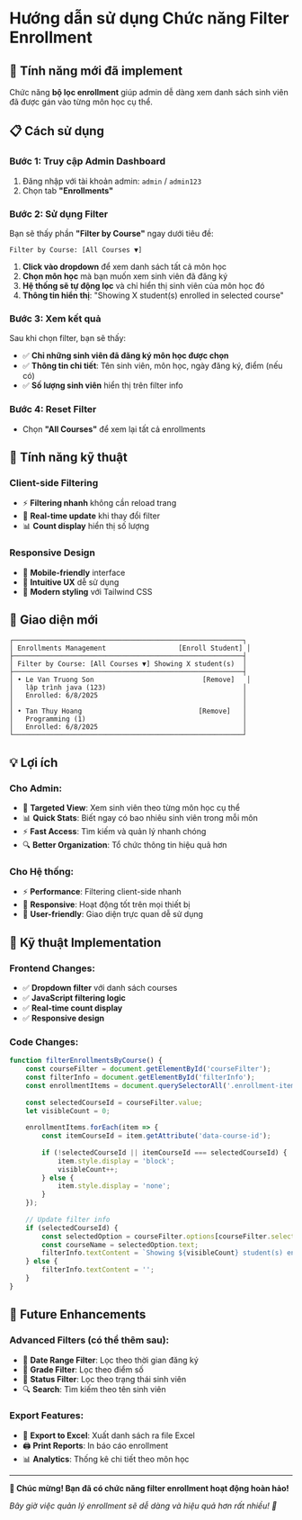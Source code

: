 # Hướng dẫn sử dụng Chức năng Filter Enrollment

## 🎯 **Tính năng mới đã implement**

Chức năng **bộ lọc enrollment** giúp admin dễ dàng xem danh sách sinh viên đã được gán vào từng môn học cụ thể.

## 📋 **Cách sử dụng**

### **Bước 1: Truy cập Admin Dashboard**
1. Đăng nhập với tài khoản admin: `admin` / `admin123`
2. Chọn tab **"Enrollments"** 

### **Bước 2: Sử dụng Filter**

Bạn sẽ thấy phần **"Filter by Course"** ngay dưới tiêu đề:

```
Filter by Course: [All Courses ▼]
```

1. **Click vào dropdown** để xem danh sách tất cả môn học
2. **Chọn môn học** mà bạn muốn xem sinh viên đã đăng ký
3. **Hệ thống sẽ tự động lọc** và chỉ hiển thị sinh viên của môn học đó
4. **Thông tin hiển thị**: "Showing X student(s) enrolled in selected course"

### **Bước 3: Xem kết quả**

Sau khi chọn filter, bạn sẽ thấy:
- ✅ **Chỉ những sinh viên đã đăng ký môn học được chọn**
- ✅ **Thông tin chi tiết**: Tên sinh viên, môn học, ngày đăng ký, điểm (nếu có)
- ✅ **Số lượng sinh viên** hiển thị trên filter info

### **Bước 4: Reset Filter**
- Chọn **"All Courses"** để xem lại tất cả enrollments

## 🔧 **Tính năng kỹ thuật**

### **Client-side Filtering**
- ⚡ **Filtering nhanh** không cần reload trang
- 🎨 **Real-time update** khi thay đổi filter
- 📊 **Count display** hiển thị số lượng

### **Responsive Design**
- 📱 **Mobile-friendly** interface
- 🎯 **Intuitive UX** dễ sử dụng
- 🎨 **Modern styling** với Tailwind CSS

## 📸 **Giao diện mới**

```
┌─────────────────────────────────────────────────────────┐
│ Enrollments Management                  [Enroll Student] │
├─────────────────────────────────────────────────────────┤
│ Filter by Course: [All Courses ▼] Showing X student(s)  │
├─────────────────────────────────────────────────────────┤
│ • Le Van Truong Son                           [Remove]   │
│   lập trình java (123)                                  │
│   Enrolled: 6/8/2025                                    │
│                                                         │
│ • Tan Thuy Hoang                             [Remove]   │
│   Programming (1)                                       │
│   Enrolled: 6/8/2025                                    │
└─────────────────────────────────────────────────────────┘
```

## 💡 **Lợi ích**

### **Cho Admin:**
- 🎯 **Targeted View**: Xem sinh viên theo từng môn học cụ thể
- 📊 **Quick Stats**: Biết ngay có bao nhiêu sinh viên trong mỗi môn
- ⚡ **Fast Access**: Tìm kiếm và quản lý nhanh chóng
- 🔍 **Better Organization**: Tổ chức thông tin hiệu quả hơn

### **Cho Hệ thống:**
- ⚡ **Performance**: Filtering client-side nhanh
- 📱 **Responsive**: Hoạt động tốt trên mọi thiết bị
- 🎨 **User-friendly**: Giao diện trực quan dễ sử dụng

## 🚀 **Kỹ thuật Implementation**

### **Frontend Changes:**
- ✅ **Dropdown filter** với danh sách courses
- ✅ **JavaScript filtering logic** 
- ✅ **Real-time count display**
- ✅ **Responsive design**

### **Code Changes:**
```javascript
function filterEnrollmentsByCourse() {
    const courseFilter = document.getElementById('courseFilter');
    const filterInfo = document.getElementById('filterInfo');
    const enrollmentItems = document.querySelectorAll('.enrollment-item');
    
    const selectedCourseId = courseFilter.value;
    let visibleCount = 0;
    
    enrollmentItems.forEach(item => {
        const itemCourseId = item.getAttribute('data-course-id');
        
        if (!selectedCourseId || itemCourseId === selectedCourseId) {
            item.style.display = 'block';
            visibleCount++;
        } else {
            item.style.display = 'none';
        }
    });
    
    // Update filter info
    if (selectedCourseId) {
        const selectedOption = courseFilter.options[courseFilter.selectedIndex];
        const courseName = selectedOption.text;
        filterInfo.textContent = `Showing ${visibleCount} student(s) enrolled in ${courseName}`;
    } else {
        filterInfo.textContent = '';
    }
}
```

## 🔮 **Future Enhancements**

### **Advanced Filters (có thể thêm sau):**
- 📅 **Date Range Filter**: Lọc theo thời gian đăng ký
- 🎯 **Grade Filter**: Lọc theo điểm số
- 👥 **Status Filter**: Lọc theo trạng thái sinh viên
- 🔍 **Search**: Tìm kiếm theo tên sinh viên

### **Export Features:**
- 📄 **Export to Excel**: Xuất danh sách ra file Excel
- 🖨️ **Print Reports**: In báo cáo enrollment
- 📊 **Analytics**: Thống kê chi tiết theo môn học

---

**🎉 Chúc mừng! Bạn đã có chức năng filter enrollment hoạt động hoàn hảo!**

*Bây giờ việc quản lý enrollment sẽ dễ dàng và hiệu quả hơn rất nhiều! 🚀*
